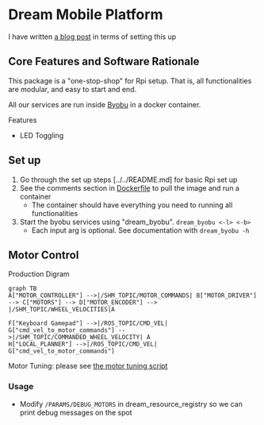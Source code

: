 # Dream Mobile Platform

I have written [a blog post](https://ricoruotongjia.medium.com/set-up-raspberry-pi-4b-as-a-mobile-platform-7448e94a04dc) in terms of setting this up

## Core Features and Software Rationale

This package is a "one-stop-shop" for Rpi setup. That is, all functionalities are modular, and easy to start and end.

All our services are run inside [Byobu](https://www.byobu.org/) in a docker container.

Features

- LED Toggling

## Set up

1. Go through the set up steps [../../README.md] for basic Rpi set up
2. See the comments section in [Dockerfile](./Dockerfile) to pull the image and run a container
    - The container should have everything you need to running all functionalities
3. Start the byobu services using "dream_byobu". `dream_byobu <-l> <-b>`
    - Each input arg is optional. See documentation with `dream_byobu -h`
    
## Motor Control

Production Digram

```mermaid
graph TB
A["MOTOR_CONTROLLER"] -->|/SHM_TOPIC/MOTOR_COMMANDS| B["MOTOR_DRIVER"] --> C["MOTORS"] --> D["MOTOR_ENCODER"] --> |/SHM_TOPIC/WHEEL_VELOCITIES|A

F["Keyboard Gamepad"] -->|/ROS_TOPIC/CMD_VEL| G["cmd_vel_to_motor_commands"] -->|/SHM_TOPIC/COMMANDED_WHEEL_VELOCITY| A
H["LOCAL_PLANNER"] -->|/ROS_TOPIC/CMD_VEL| G["cmd_vel_to_motor_commands"]
```

Motor Tuning: please see [the motor tuning script](scripts/tune_motor_controller.py)

### Usage
- Modify `/PARAMS/DEBUG_MOTORS` in dream_resource_registry so we can print debug messages on the spot